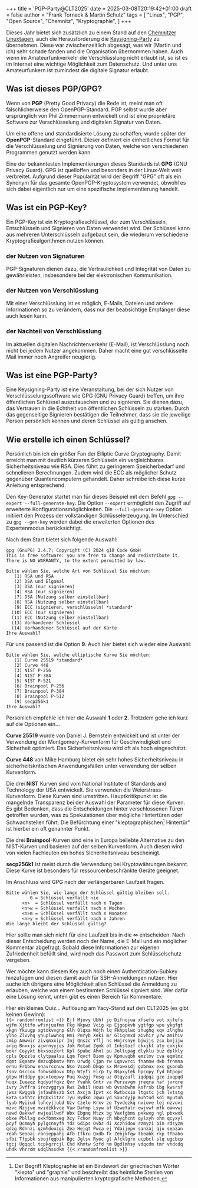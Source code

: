 +++
title = 'PGP-Party@CLT2025'
date = 2025-03-08T20:19:42+01:00
draft = false
author = "Frank Tornack & Martin Schulz"
tags = [
    "Linux",
    "PGP",
    "Open Source",
    "Chemnitz",
    "Kryptographie",
    ]
+++

Dieses Jahr bietet sich zusätzlich zu einem Stand auf den [Chemnitzer Linuxtagen](https://chemnitzer.linux-tage.de/), auch die Herausforderung die [Keysigning-Party](https://chemnitzer.linux-tage.de/2025/de/addons/pgp) zu übernehmen. Diese war zwischenzeitlich abgesagt, was wir (Martin und ich) sehr schade fanden und die Organisation übernommen haben.
Auch wenn im Amateurfunkverkehr die Verschlüsslung nicht erlaubt ist, so ist es im Internet eine wichtige Möglichkeit zum Datenschutz. Und unter uns Amateurfunkern ist zumindest die digitale Signatur erlaubt.

## Was ist dieses PGP/GPG?

Wenn von **PGP** (Pretty Good Privacy) die Rede ist, meint man oft fälschlicherweise den OpenPGP-Standard. PGP selbst wurde aber ursprünglich von Phil Zimmermann entwickelt und ist eine proprietäre Software zur Verschlüsselung und digitalen Signatur von Daten.

Um eine offene und standardisierte Lösung zu schaffen, wurde später der **OpenPGP**-Standard eingeführt. Dieser definiert ein einheitliches Format für die Verschlüsselung und Signierung von Daten, welche von verschiedenen Programmen genutzt werden kann.

Eine der bekanntesten Implementierungen dieses Standards ist **GPG** (GNU Privacy Guard). GPG ist quelloffen und besonders in der Linux-Welt weit verbreitet. Aufgrund dieser Popularität wird der Begriff "GPG" oft als ein Synonym für das gesamte OpenPGP-Kryptosystem verwendet, obwohl es sich dabei eigentlich nur um eine spezifische Implementierung handelt.

## Was ist ein PGP-Key?

Ein PGP-Key ist ein Kryptografieschlüssel, der zum Verschlüsseln, Entschlüsseln und Signieren von Daten verwendet wird. Der Schlüssel kann aus mehreren Unterschlüsseln aufgebaut sein, die wiederum verschiedene Kryptografiealgorithmen nutzen können.

### der Nutzen von Signaturen

PGP-Signaturen dienen dazu, die Vertraulichkeit und Integrität von Daten zu gewährleisten, insbesondere bei der elektronischen Kommunikation.

### der Nutzen von Verschlüsslung

Mit einer Verschlüsslung ist es möglich, E-Mails, Dateien und andere Informationen so zu verändern, dass nur der beabsichtige Empfänger diese auch lesen kann.

### der Nachteil von Verschlüsslung

Im aktuellen digitalen Nachrichtenverkehr (E-Mail), ist Verschlüsslung noch nicht bei jedem Nutzer angekommen. Daher macht eine gut verschlüsselte Mail immer noch Angreifer neugierig.

## Was ist eine PGP-Party?

Eine Keysigning-Party ist eine Veranstaltung, bei der sich Nutzer von Verschlüsselungssoftware wie GPG (GNU Privacy Guard) treffen, um ihre öffentlichen Schlüssel auszutauschen und zu signieren. Sie dienen dazu, das Vertrauen in die Echtheit von öffentlichen Schlüsseln zu stärken. Durch das gegenseitige Signieren bestätigen die Teilnehmer, dass sie die jeweilige Person persönlich kennen und deren Schlüssel als gültig ansehen.

## Wie erstelle ich einen Schlüssel?

Persönlich bin ich ein größer Fan der Elliptic Curve Cryptography. Damit erreicht man mit deutlich kürzeren Schlüsseln ein vergleichbares Sicherheitsniveau wie RSA. Dies führt zu geringerem Speicherbedarf und schnelleren Berechnungen. Zudem wird die ECC als möglicher Schutz gegenüber Quantencomputern gehandelt. Daher schreibe ich diese kurze Anleitung entsprechend.

Den Key-Generator startet man für dieses Beispiel mit dem Befehl `gpg --expert --full-generate-key`. Die Option `--expert` ermöglicht den Zugriff auf erweiterte Konfigurationsmöglichkeiten. Die `--full-generate-key` Option initiiert den Prozess der vollständigen Schlüsselerzeugung. Im Unterschied zu `gpg --gen-key` werden dabei die erweiterten Optionen des Expertenmodus berücksichtigt.

Nach dem Start bietet sich folgende Auswahl:
```
gpg (GnuPG) 2.4.7; Copyright (C) 2024 g10 Code GmbH
This is free software: you are free to change and redistribute it.
There is NO WARRANTY, to the extent permitted by law.

Bitte wählen Sie, welche Art von Schlüssel Sie möchten:
   (1) RSA und RSA
   (2) DSA und Elgamal
   (3) DSA (nur signieren)
   (4) RSA (nur signieren)
   (7) DSA (Nutzung selber einstellbar)
   (8) RSA (Nutzung selber einstellbar)
   (9) ECC (signieren, verschlüsseln) *standard*
  (10) ECC (nur signieren)
  (11) ECC (Nutzung selber einstellbar)
  (13) Vorhandener Schlüssel
  (14) Vorhandener Schlüssel auf der Karte
Ihre Auswahl?
```
Für uns passend ist die Option **9**. Auch hier bietet sich wieder eine Auswahl:
```
Bitte wählen Sie, welche elliptische Kurve Sie möchten:
   (1) Curve 25519 *standard*
   (2) Curve 448
   (3) NIST P-256
   (4) NIST P-384
   (5) NIST P-521
   (6) Brainpool P-256
   (7) Brainpool P-384
   (8) Brainpool P-512
   (9) secp256k1
Ihre Auswahl?
```
Persönlich empfehle ich hier die Auswahl **1** oder **2**. Trotzdem gehe ich kurz auf die Optionen ein...

**Curve 25519** wurde von Daniel J. Bernstein entwickelt und ist unter der Verwendung der Montgomery-Kurvenform für Geschwindigkeit und Sicherheit optimiert. Das Sicherheitsniveau wird oft als hoch eingeschätzt. 

**Curve 448** von Mike Hamburg bietet ein sehr hohes Sicherheitsniveau in sicherheitskritischen Anwendungsfällen unter verwendung der selben Kurvenform.

Die drei **NIST** Kurven sind vom National Institute of Standards and Technology der USA entwickelt. Sie verwenden die Weierstrass-Kurvenform. Diese Kurven sind umstritten. Hauptkritikpunkt ist die mangelnde Transparenz bei der Auswahl der Parameter für diese Kurven. Es gibt Bedenken, dass die Entscheidungen hinter verschlossenen Türen getroffen wurden, was zu Spekulationen über mögliche Hintertüren oder Schwachstellen führt. Die Befürchtung einer "kleptographischen[^1] Hintertür" ist hierbei ein oft genannter Punkt.

Die drei **Brainpool**-Kurven sind eine in Europa beliebte Alternative zu den NIST-Kurven und basieren auf der selben Kurvenform. Auch diesen wird von vielen Fachleuten ein hohes Sicherheitsniveau bescheinigt.

**secp256k1** ist meist durch die Verwendung bei Kryptowährungen bekannt. Diese Kurve ist besonders für ressourcenbeschränkte Geräte geeignet.

Im Anschluss wird GPG nach der verlängerbaren Laufzeit fragen.
```
Bitte wählen Sie, wie lange der Schlüssel gültig bleiben soll.
         0 = Schlüssel verfällt nie
      <n>  = Schlüssel verfällt nach n Tagen
      <n>w = Schlüssel verfällt nach n Wochen
      <n>m = Schlüssel verfällt nach n Monaten
      <n>y = Schlüssel verfällt nach n Jahren
Wie lange bleibt der Schlüssel gültig?
```
Hier sollte man sich nicht für eine Laufzeit bis in die ∞ entscheiden.  Nach dieser Entscheidung werden noch der Name, die E-Mail und ein möglicher Kommentar abgefragt. Sobald diese Informationen zur eigenen Zufriedenheit befüllt sind, wird noch das Passwort zum Schlüsselschutz vergeben.

Wer möchte kann diesem Key auch noch einen Authentication-Subkey hinzufügen und diesen damit auch für SSH-Anmeldungen nutzen. Hier suche ich übrigens eine Möglichkeit allen Schlüssel die Anmeldung zu erlauben, welche von einem bestimmten Schlüssel signiert sind. Wer dafür eine Lösung kennt, unten gibt es einen Bereich für Kommentare.

Hier ein kleines Quiz... Auflösung am Yacy-Stand auf den CLT2025 (es gibt keinen Gewinn):  
`{{< randomfromlist >}}
Ejf Mjovy Ubhf jo Difnojua xfsefo vot xjfefs wjfm Xjttfo wfsnjuufmo
Fkg Nkpwz Vcig kp Ejgopkvb ygtfgp wpu ykgfgt xkgn Ykuugp xgtokvvgnp
Glh Olqxa Wdjh lq Fkhpqlwc zhughq xqv zlhghu ylho Zlvvhq yhuplwwhoq
Hmi Pmryb Xeki mr Gliqrmxd aivhir yrw amihiv zmip Amwwir zivqmxxipr
Inj Qnszc Yflj ns Hmjrsnye bjwijs zsx bnjijw anjq Bnxxjs ajwrnyyjqs
Jok Rotad Zgmk ot Inkstozf ckxjkt aty cokjkx bokr Coyykt bkxsozzkrt
Kpl Spube Ahnl pu Joltupag dlyklu buz dplkly cpls Dpzzlu clytpaalsu
Lqm Tqvcf Biom qv Kpmuvqbh emzlmv cva eqmlmz dqmt Eqaamv dmzuqbbmtv
Mrn Urwdg Cjpn rw Lqnvwrci fnamnw dwb frnmna ernu Frbbnw enavrccnuw
Nso Vsxeh Dkqo sx Mrowxsdj gobnox exc gsonob fsov Gsccox fobwsddovx
Otp Wtyfi Elrp ty Nspxytek hpcopy fyd htpopc gtpw Htddpy gpcxteepwy
Puq Xuzgj Fmsq uz Otqyzufl iqdpqz gze iuqpqd huqx Iueeqz hqdyuffqxz
Qvr Yvahk Gntr va Purzavgm jreqra haf jvrqre ivry Jvffra irezvggrya
Rws Zwbil Hous wb Qvsabwhn ksfrsb ibg kwsrsf jwsz Kwggsb jsfawhhszb
Sxt Axcjm Ipvt xc Rwtbcxio ltgstc jch lxtstg kxta Lxhhtc ktgbxiitac
Tyu Bydkn Jqwu yd Sxucdyjp muhtud kdi myutuh lyub Myiiud luhcyjjubd
Uzv Czelo Krxv ze Tyvdezkq nviuve lej nzvuvi mzvc Nzjjve mvidzkkvce
Vaw Dafmp Lsyw af Uzwefalr owjvwf mfk oawvwj nawd Oakkwf nwjeallwdf
Wbx Ebgnq Mtzx bg Vaxfgbms pxkwxg ngl pbxwxk obxe Pbllxg oxkfbmmxeg
Xcy Fchor Nuay ch Wbyghcnt qylxyh ohm qcyxyl pcyf Qcmmyh pylgcnnyfh
Ydz Gdips Ovbz di Xczhidou rzmyzi pin rdzyzm qdzg Rdnnzi qzmhdoozgi
Zea Hejqt Pwca ej Ydaijepv sanzaj qjo seazan reah Seooaj ranieppahj
Afb Ifkru Qxdb fk Zebjkfqw tboabk rkp tfbabo sfbi Tfppbk sbojfqqbik
Bgc Jglsv Ryec gl Afcklgrx ucpbcl slq ugcbcp tgcj Ugqqcl tcpkgrrcjl
Chd Khmtw Szfd hm Bgdlmhsy vdqcdm tmr vhdcdq uhdk Vhrrdm udqlhssdkm
{{< /randomfromlist >}}`

[^1]: Der Begriff Kleptographie ist ein Bindewort der griechischen Wörter "klepto" und "graphie" und beschreibt das heimliche Stehlen von Informationen aus manipulierten kryptografische Methoden.